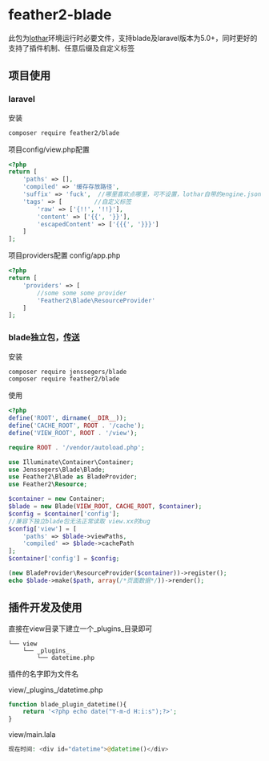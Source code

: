 # feather2-blade

此包为[lothar](http://github.com/feather-team/lothar)环境运行时必要文件，支持blade及laravel版本为5.0+，同时更好的支持了插件机制、任意后缀及自定义标签

## 项目使用

### laravel

安装
```sh
composer require feather2/blade
```

项目config/view.php配置

```php
<?php
return [
    'paths' => [],
    'compiled' => '缓存存放路径',
    'suffix' => 'fuck',  //哪里喜欢点哪里，可不设置，lothar自带的engine.json指定即可
    'tags' => [         //自定义标签
        'raw' => ['{!!', '!!}'],
        'content' => ['{{', '}}'],
        'escapedContent' => ['{{{', '}}}']
    ]
];
```

项目providers配置 config/app.php
```php
<?php
return [
    'providers' => [
        //some some some provider
        'Feather2\Blade\ResourceProvider'
    ]
];
```

### blade独立包，[传送](https://github.com/jenssegers/blade)

安装
```sh
composer require jenssegers/blade
composer require feather2/blade
```

使用
```php
<?php
define('ROOT', dirname(__DIR__));
define('CACHE_ROOT', ROOT . '/cache');
define('VIEW_ROOT', ROOT . '/view');

require ROOT . '/vendor/autoload.php';

use Illuminate\Container\Container;
use Jenssegers\Blade\Blade;
use Feather2\Blade as BladeProvider;
use Feather2\Resource;

$container = new Container;
$blade = new Blade(VIEW_ROOT, CACHE_ROOT, $container);
$config = $container['config'];
//兼容下独立blade包无法正常读取 view.xx的bug
$config['view'] = [
    'paths' => $blade->viewPaths,
    'compiled' => $blade->cachePath
];
$container['config'] = $config;

(new BladeProvider\ResourceProvider($container))->register();
echo $blade->make($path, array(/*页面数据*/))->render();
```

## 插件开发及使用

直接在view目录下建立一个\_plugins\_目录即可
```
└── view
    └── _plugins_
        └── datetime.php
```

插件的名字即为文件名

view/\_plugins\_/datetime.php
```php
function blade_plugin_datetime(){
    return '<?php echo date("Y-m-d H:i:s");?>';
}
```

view/main.lala
```php
现在时间: <div id="datetime">@datetime()</div>
```
